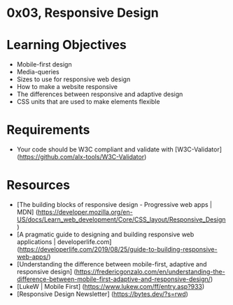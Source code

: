 # 0x03, Responsive Design

# Learning Objectives
* Mobile-first design
* Media-queries
* Sizes to use for responsive web design
* How to make a website responsive
* The differences between responsive and adaptive design
* CSS units that are used to make elements flexible

# Requirements
* Your code should be W3C compliant and validate with [W3C-Validator] (https://github.com/alx-tools/W3C-Validator)

# Resources
* [The building blocks of responsive design - Progressive web apps | MDN] (https://developer.mozilla.org/en-US/docs/Learn_web_development/Core/CSS_layout/Responsive_Design)
* [A pragmatic guide to designing and building responsive web applications | developerlife.com] (https://developerlife.com/2019/08/25/guide-to-building-responsive-web-apps/)
* [Understanding the difference between mobile-first, adaptive and responsive design] (https://fredericgonzalo.com/en/understanding-the-difference-between-mobile-first-adaptive-and-responsive-design/)
* [LukeW | Mobile First] (https://www.lukew.com/ff/entry.asp?933)
* [Responsive Design Newsletter] (https://bytes.dev/?s=rwd)

